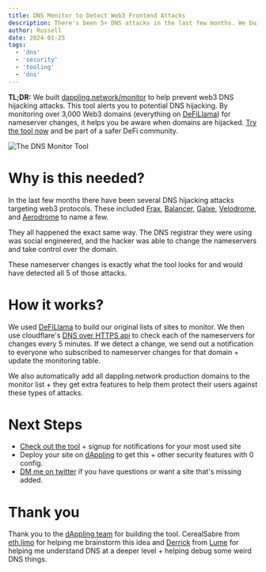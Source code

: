 ```yaml
---
title: DNS Monitor to Detect Web3 Frontend Attacks
description: There's been 5+ DNS attacks in the last few months. We built a tool to help protect users. 
author: Russell
date: 2024-01-25
tags:
  - 'dns'
  - 'security'
  - 'tooling'
  - 'dns'
---
```

**TL;DR:** We built [dappling.network/monitor](https://dappling.network/monitor) to help prevent web3 DNS hijacking attacks. This tool alerts you to potential DNS hijacking. By monitoring over 3,000 Web3 domains (everything on [DeFiLlama](https://defillama.com)) for nameserver changes, it helps you be aware when domains are hijacked. [Try the tool now](https://dappling.network/monitor) and be part of a safer DeFi community.

![The DNS Monitor Tool](/images/dns-monitor/monitor-demo.png)

# Why is this needed? 
In the last few months there have been several DNS hijacking attacks targeting web3 protocols. These included [Frax](x.com/fraxfinance/status/1719497560543658073?s=20), [Balancer]( https://twitter.com/Balancer/status/1704281611326357567), [Galxe]( https://twitter.com/galxe/status/1710305141016944654), [Velodrome]( https://twitter.com/VelodromeFi/status/1730040745736683679), and [Aerodrome](https://x.com/aerodromefi/status/1736780326070870072?s=20) to name a few. 

They all happened the exact same way. The DNS registrar they were using was social engineered, and the hacker was able to change the nameservers and take control over the domain.

These nameserver changes is exactly what the tool looks for and would have detected all 5 of those attacks. 

# How it works?
We used [DeFiLlama](https://defillama.com) to build our original lists of sites to monitor. We then use cloudflare's [DNS over HTTPS api](https://developers.cloudflare.com/1.1.1.1/encryption/dns-over-https/) to check each of the nameservers for changes every 5 minutes. If we detect a change, we send out a notification to everyone who subscribed to nameserver changes for that domain + update the monitoring table. 

We also automatically add all dappling.network production domains to the monitor list + they get extra features to help them protect their users against these types of attacks.

# Next Steps
* [Check out the tool](https://dappling.network/monitor) + signup for notifications for your most used site
* Deploy your site on [dAppling](https://dappling.network) to get this + other security features with 0 config. 
* [DM me on twitter](https://twitter.com/0xbookland) if you have questions or want a site that's missing added.  

# Thank you
Thank you to the [dAppling team](https://dappling.network) for building the tool. CerealSabre from [eth.limo](https://twitter.com/eth_limo) for helping me brainstorm this idea and [Derrick](https://twitter.com/pcfreak30) from [Lume](https://twitter.com/LumeWeb3) for helping me understand DNS at a deeper level + helping debug some weird DNS things. 
